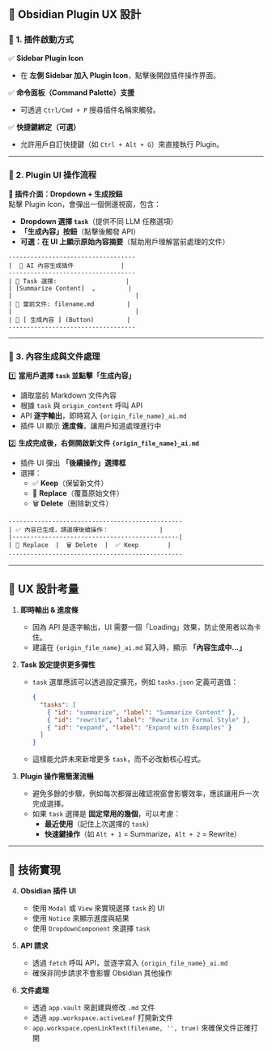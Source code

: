 ## 🔹 **Obsidian Plugin UX 設計**

### **📌 1. 插件啟動方式**

✅ **Sidebar Plugin Icon**

- 在 **左側 Sidebar 加入 Plugin Icon**，點擊後開啟插件操作界面。

✅ **命令面板（Command Palette）支援**

- 可透過 `Ctrl/Cmd + P` 搜尋插件名稱來觸發。

✅ **快捷鍵綁定（可選）**

- 允許用戶自訂快捷鍵（如 `Ctrl + Alt + G`）來直接執行 Plugin。

---

### **📌 2. Plugin UI 操作流程**

**🔸 插件介面：Dropdown + 生成按鈕**  
點擊 Plugin Icon，會彈出一個側邊視窗，包含：

- **Dropdown 選擇 `task`**（提供不同 LLM 任務選項）
- **「生成內容」按鈕**（點擊後觸發 API）
- **可選：在 UI 上顯示原始內容摘要**（幫助用戶理解當前處理的文件）

```
-----------------------------------
|  🧠 AI 內容生成插件             |
-----------------------------------
| 🔽 Task 選擇:                   |
| [Summarize Content]  ⌄         |
|                                  |
| 📝 當前文件: filename.md         |
|                                  |
| 🔄 [ 生成內容 ] (Button)         |
-----------------------------------
```

---

### **📌 3. 內容生成與文件處理**

1️⃣ **當用戶選擇 `task` 並點擊「生成內容」**

- 讀取當前 Markdown 文件內容
- 根據 `task` 與 `origin_content` 呼叫 API
- API **逐字輸出**，即時寫入 `{origin_file_name}_ai.md`
- 插件 UI 顯示 **進度條**，讓用戶知道處理進行中

2️⃣ **生成完成後，右側開啟新文件 `{origin_file_name}_ai.md`**

- 插件 UI 彈出 **「後續操作」選擇框**
- 選擇：
    - ✅ **Keep**（保留新文件）
    - 🔄 **Replace**（覆蓋原始文件）
    - 🗑 **Delete**（刪除新文件）

```
------------------------------------------------
| ✅ 內容已生成，請選擇後續操作：              |
|----------------------------------------------|
| 🔄 Replace  |  🗑 Delete  |  ✅ Keep        |
------------------------------------------------
```

---

## 🔹 **UX 設計考量**

1. **即時輸出 & 進度條**
    
    - 因為 API 是逐字輸出，UI 需要一個「Loading」效果，防止使用者以為卡住。
    - 建議在 `{origin_file_name}_ai.md` 寫入時，顯示 **「內容生成中...」**
2. **Task 設定提供更多彈性**
    
    - `task` 選單應該可以透過設定擴充，例如 `tasks.json` 定義可選值：
        
        ```json
        {
          "tasks": [
            { "id": "summarize", "label": "Summarize Content" },
            { "id": "rewrite", "label": "Rewrite in Formal Style" },
            { "id": "expand", "label": "Expand with Examples" }
          ]
        }
        ```
        
    - 這樣能允許未來新增更多 `task`，而不必改動核心程式。
3. **Plugin 操作需簡潔流暢**
    
    - 避免多餘的步驟，例如每次都彈出確認視窗會影響效率，應該讓用戶一次完成選擇。
    - 如果 `task` 選擇是 **固定常用的幾個**，可以考慮：
        - **最近使用**（記住上次選擇的 `task`）
        - **快速鍵操作**（如 `Alt + 1` = Summarize，`Alt + 2` = Rewrite）

---

## 🔹 **技術實現**

4. **Obsidian 插件 UI**
    
    - 使用 `Modal` 或 `View` 來實現選擇 `task` 的 UI
    - 使用 `Notice` 來顯示進度與結果
    - 使用 `DropdownComponent` 來選擇 `task`
5. **API 請求**
    
    - 透過 `fetch` 呼叫 API，並逐字寫入 `{origin_file_name}_ai.md`
    - 確保非同步請求不會影響 Obsidian 其他操作
6. **文件處理**
    
    - 透過 `app.vault` 來創建與修改 `.md` 文件
    - 透過 `app.workspace.activeLeaf` 打開新文件
    - `app.workspace.openLinkText(filename, '', true)` 來確保文件正確打開

